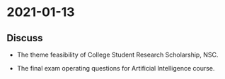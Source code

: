 # 2021-01-13
## Discuss
* The theme feasibility of College Student Research Scholarship, NSC.

* The final exam operating questions for Artificial Intelligence course.
